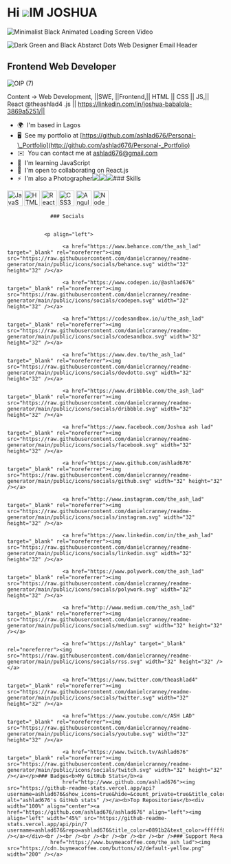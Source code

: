 Hi ![](https://user-images.githubusercontent.com/18350557/176309783-0785949b-9127-417c-8b55-ab5a4333674e.gif)IM JOSHUA
==============================================================================================================================

![Minimalist Black Animated Loading Screen Video](https://user-images.githubusercontent.com/111607752/194867144-216c566c-7cd4-4087-a8a8-ac0a90389751.gif)

![Dark Green and Black Abstarct Dots Web Designer Email Header](https://user-images.githubusercontent.com/111607752/194870246-c8c822b0-843a-4d23-83f2-ae18c7daf092.gif)




Frontend Web Developer
----------------------
![OIP (7)](https://user-images.githubusercontent.com/111607752/194855748-97343519-2396-4527-b82e-684ba1be57ce.jpg)

Content → Web Development, ||SWE, ||Frontend,|| HTML || CSS || JS,|| React @theashlad4 .js || https://linkedin.com/in/joshua-babalola-3869a5251/||

*   🌍  I'm based in Lagos
*   🖥️  See my portfolio at [https://github.com/ashlad676/Personal-\_Portfolio](http://github.com/ashlad676/Personal-_Portfolio)
*   ✉️  You can contact me at [ashlad676@gmail.com](mailto:ashlad676@gmail.com)
*   🧠  I'm learning JavaScript
*   🤝  I'm open to collaborating on React.js
*   ⚡  I'm also a Photographer<a href="https://www.twitter.com/theashlad4" target="_blank" rel="noreferrer"><img
                  src="https://img.shields.io/twitter/follow/theashlad4?logo=twitter&style=for-the-badge&color=0891b2&labelColor=1c1917"
                /></a><a href="https://www.github.com/ashlad676" target="_blank" rel="noreferrer"><img
                  src="https://img.shields.io/github/followers/ashlad676?logo=github&style=for-the-badge&color=0891b2&labelColor=1c1917" /></a><a href="https://www.twitch.tv/Ashlad676" target="_blank" rel="noreferrer"><img
                  src="https://img.shields.io/twitch/status/Ashlad676?logo=twitchsx&style=for-the-badge&color=0891b2&labelColor=1c1917&label=TWITCH+STATUS" /></a>### Skills 
<p align="left">
<a href="https://developer.mozilla.org/en-US/docs/Web/JavaScript" target="_blank" rel="noreferrer"><img src="https://raw.githubusercontent.com/danielcranney/readme-generator/main/public/icons/skills/javascript-colored.svg" width="36" height="36" alt="JavaScript" /></a>
<a href="https://developer.mozilla.org/en-US/docs/Glossary/HTML5" target="_blank" rel="noreferrer"><img src="https://raw.githubusercontent.com/danielcranney/readme-generator/main/public/icons/skills/html5-colored.svg" width="36" height="36" alt="HTML5" /></a>
<a href="https://reactjs.org/" target="_blank" rel="noreferrer"><img src="https://raw.githubusercontent.com/danielcranney/readme-generator/main/public/icons/skills/react-colored.svg" width="36" height="36" alt="React" /></a>
<a href="https://www.w3.org/TR/CSS/#css" target="_blank" rel="noreferrer"><img src="https://raw.githubusercontent.com/danielcranney/readme-generator/main/public/icons/skills/css3-colored.svg" width="36" height="36" alt="CSS3" /></a>
<a href="https://angular.io/" target="_blank" rel="noreferrer"><img src="https://raw.githubusercontent.com/danielcranney/readme-generator/main/public/icons/skills/angularjs-colored.svg" width="36" height="36" alt="Angular" /></a>
<a href="https://nodejs.org/en/" target="_blank" rel="noreferrer"><img src="https://raw.githubusercontent.com/danielcranney/readme-generator/main/public/icons/skills/nodejs-colored.svg" width="36" height="36" alt="NodeJS" /></a>
</p>
                    
                  ### Socials
                  
                  
                <p align="left">
                          
                      <a href="https://www.behance.com/the_ash_lad" target="_blank" rel="noreferrer"><img src="https://raw.githubusercontent.com/danielcranney/readme-generator/main/public/icons/socials/behance.svg" width="32" height="32" /></a>
                          
                      <a href="https://www.codepen.io/@ashlad676" target="_blank" rel="noreferrer"><img src="https://raw.githubusercontent.com/danielcranney/readme-generator/main/public/icons/socials/codepen.svg" width="32" height="32" /></a>
                          
                      <a href="https://codesandbox.io/u/the_ash_lad" target="_blank" rel="noreferrer"><img src="https://raw.githubusercontent.com/danielcranney/readme-generator/main/public/icons/socials/codesandbox.svg" width="32" height="32" /></a>
                          
                      <a href="https://www.dev.to/the_ash_lad" target="_blank" rel="noreferrer"><img src="https://raw.githubusercontent.com/danielcranney/readme-generator/main/public/icons/socials/devdotto.svg" width="32" height="32" /></a>
                          
                      <a href="https://www.dribbble.com/the_ash_lad" target="_blank" rel="noreferrer"><img src="https://raw.githubusercontent.com/danielcranney/readme-generator/main/public/icons/socials/dribbble.svg" width="32" height="32" /></a>
                          
                      <a href="https://www.facebook.com/Joshua ash lad" target="_blank" rel="noreferrer"><img src="https://raw.githubusercontent.com/danielcranney/readme-generator/main/public/icons/socials/facebook.svg" width="32" height="32" /></a>
                          
                      <a href="https://www.github.com/ashlad676" target="_blank" rel="noreferrer"><img src="https://raw.githubusercontent.com/danielcranney/readme-generator/main/public/icons/socials/github.svg" width="32" height="32" /></a>
                          
                      <a href="http://www.instagram.com/the_ash_lad" target="_blank" rel="noreferrer"><img src="https://raw.githubusercontent.com/danielcranney/readme-generator/main/public/icons/socials/instagram.svg" width="32" height="32" /></a>
                          
                      <a href="https://www.linkedin.com/in/the_ash_lad" target="_blank" rel="noreferrer"><img src="https://raw.githubusercontent.com/danielcranney/readme-generator/main/public/icons/socials/linkedin.svg" width="32" height="32" /></a>
                          
                      <a href="https://www.polywork.com/the_ash_lad" target="_blank" rel="noreferrer"><img src="https://raw.githubusercontent.com/danielcranney/readme-generator/main/public/icons/socials/polywork.svg" width="32" height="32" /></a>
                          
                      <a href="http://www.medium.com/the_ash_lad" target="_blank" rel="noreferrer"><img src="https://raw.githubusercontent.com/danielcranney/readme-generator/main/public/icons/socials/medium.svg" width="32" height="32" /></a>
                          
                      <a href="https://Ashlay" target="_blank" rel="noreferrer"><img src="https://raw.githubusercontent.com/danielcranney/readme-generator/main/public/icons/socials/rss.svg" width="32" height="32" /></a>
                          
                      <a href="https://www.twitter.com/theashlad4" target="_blank" rel="noreferrer"><img src="https://raw.githubusercontent.com/danielcranney/readme-generator/main/public/icons/socials/twitter.svg" width="32" height="32" /></a>
                          
                      <a href="https://www.youtube.com/c/ASH LAD" target="_blank" rel="noreferrer"><img src="https://raw.githubusercontent.com/danielcranney/readme-generator/main/public/icons/socials/youtube.svg" width="32" height="32" /></a>
                          
                      <a href="https://www.twitch.tv/Ashlad676" target="_blank" rel="noreferrer"><img src="https://raw.githubusercontent.com/danielcranney/readme-generator/main/public/icons/socials/twitch.svg" width="32" height="32" /></a></p>### Badges<b>My GitHub Stats</b><a
                      href="http://www.github.com/ashlad676"><img src="https://github-readme-stats.vercel.app/api?username=ashlad676&show_icons=true&hide=&count_private=true&title_color=0891b2&text_color=ffffff&icon_color=0891b2&bg_color=1c1917&hide_border=true&show_icons=true" alt="ashlad676's GitHub stats" /></a><b>Top Repositories</b><div width="100%" align="center"><a href="https://github.com/ashlad676/ashlad676" align="left"><img align="left" width="45%" src="https://github-readme-stats.vercel.app/api/pin/?username=ashlad676&repo=ashlad676&title_color=0891b2&text_color=ffffff&icon_color=0891b2&bg_color=1c1917&hide_border=true&locale=en" /></a></div><br /><br /><br /><br /><br /><br /><br />### Support Me<a
                  href="https://www.buymeacoffee.com/the_ash_lad"><img src="https://cdn.buymeacoffee.com/buttons/v2/default-yellow.png" width="200" /></a>

